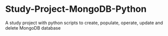 # Study-Project-MongoDB-Python
 A study project with python scripts to create, populate, operate, update and delete MongoDB database

